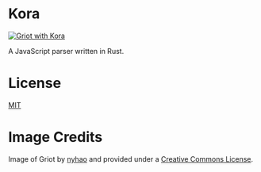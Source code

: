 # Kora

[![Griot with Kora](https://farm6.staticflickr.com/5087/5327993025_b598ff2849.jpg)](https://www.flickr.com/photos/9225819@N07/5327993025/sizes/l)

A JavaScript parser written in Rust.

# License

[MIT](https://github.com/dherman/kora/blob/master/LICENSE)

# Image Credits

Image of Griot by [nyhao](https://www.flickr.com/photos/9225819@N07/) and provided under a [Creative Commons License](https://creativecommons.org/licenses/by-nc-sa/2.0/).
